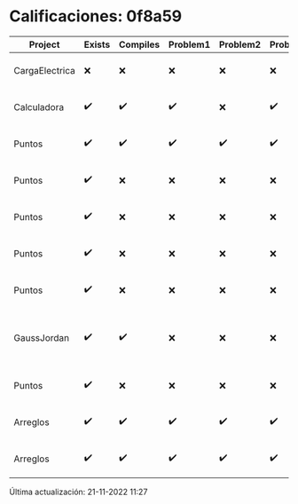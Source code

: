 # Calificaciones: 0f8a59
|Project|Exists|Compiles|Problem1|Problem2|Problem3|Extra|CommitHash|CommitDate|CheckDate|Comments|DueDate|Grade|
|-|-|-|-|-|-|-|-|-|-|-|-|-|
|CargaElectrica|❌|❌|❌|❌|❌|❌|NA|NA|21-11-2022 11:27:47|No se encontró el archivo en PracticasCompuI/CargaElectrica/CargaElectrica.cpp|23-11-2022 21:00:00|5|
|Calculadora|✔️|✔️|✔️|❌|✔️|✔️|22bfd98efc709c29c8f2e36d1183f490e5871efd|24-09-2022 22:46:19|24-09-2022 23:38:26|No implementaste operaciones con números flotantes|28-09-2022 21:00:00|10.0|
|Puntos|✔️|✔️|✔️|✔️|✔️|✔️|1926813113a714d03daaf8a5e701b1a65206e10a|16-11-2022 22:48:54|16-11-2022 22:56:15|¡Excelente trabajo!|13-11-2022 21:00:00|8.5|
|Puntos|✔️|❌|❌|❌|❌|❌|8baadc0ae71d3da83e23da6fd393a4168da546ca|16-11-2022 19:38:30|16-11-2022 20:44:17|Tu código no compila|13-11-2022 21:00:00|5.0|
|Puntos|✔️|❌|❌|❌|❌|❌|789607105f1316cb6a3ea26a5892b3889ba23593|16-11-2022 19:38:07|16-11-2022 19:38:16|Tu código no compila|13-11-2022 21:00:00|5.0|
|Puntos|✔️|❌|❌|❌|❌|❌|c16f566b76726db3282662a0324aee04600289ec|16-11-2022 10:18:46|16-11-2022 10:50:28|Tu código no compila|13-11-2022 21:00:00|5.0|
|Puntos|✔️|❌|❌|❌|❌|❌|043c98d350b7234cb314efb560c020af2d866b51|13-11-2022 11:34:07|14-11-2022 10:26:23|Tu código no compila|13-11-2022 21:00:00|5.0|
|GaussJordan|✔️|✔️|❌|❌|❌|❌|1aeb35ac696f824f73af1704f8787649b6b47d92|11-10-2022 20:34:23|11-10-2022 21:17:33|No aplica correctamente el método de Gauss-Jordan-No aplica correctamente el método de Gauss-Jordan-No avisa al usuario que el sistema no tiene solución-No intercambia las filas cuando un pivote es cero|12-10-2022 21:00:00|6.0|
|Puntos|✔️|❌|❌|❌|❌|❌|a877e3416e0be17bd9504d59f5dff8c129404169|09-11-2022 12:06:29|09-11-2022 13:10:36|Tu código no compila|13-11-2022 21:00:00|5.0|
|Arreglos|✔️|✔️|✔️|✔️|✔️|✔️|9dbd7b0bada25f87fe229bcfcb5ea09f4f25f64e|05-10-2022 10:39:30|05-10-2022 11:37:56|¡Excelente trabajo!|05-10-2020 21:00:00|10.0|
|Arreglos|✔️|✔️|✔️|✔️|✔️|✔️|3840e34081f27e9db1b71c305cadd2200e45487e|05-10-2022 10:27:49|05-10-2022 10:34:57|¡Excelente trabajo!|05-10-2020 21:00:00|10.0|

Última actualización: 21-11-2022 11:27